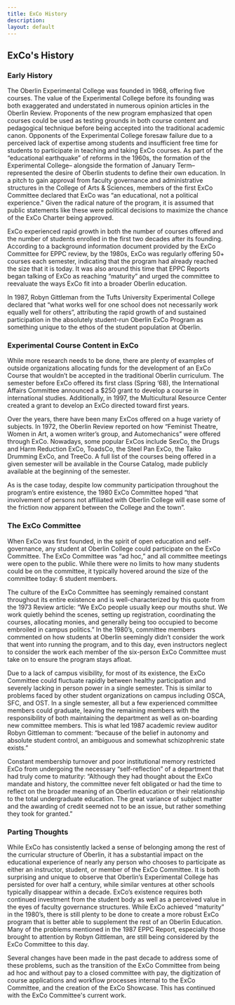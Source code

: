 ```yaml
---
title: ExCo History
description:
layout: default
---
```

## ExCo's History



### Early History
<p style="text-align: left"> The Oberlin Experimental College was founded in 1968, offering five courses. The value of the Experimental College before its founding was both exaggerated and understated in numerous opinion articles in the Oberlin Review. Proponents of the new program emphasized that open courses could be used as testing grounds in both course content and pedagogical technique before being accepted into the traditional academic canon. Opponents of the Experimental College foresaw failure due to a perceived lack of expertise among students and insufficient free time for students to participate in teaching and taking ExCo courses. As part of the “educational earthquake” of reforms in the 1960s, the formation of the Experimental College– alongside the formation of January Term– represented the desire of Oberlin students to define their own education. In a pitch to gain approval from faculty governance and administrative structures in the College of Arts & Sciences, members of the first ExCo Committee declared that ExCo was “an educational, not a political experience." Given the radical nature of the program, it is assumed that public statements like these were political decisions to maximize the chance of the ExCo Charter being approved.</p>

<p style="text-align: left">ExCo experienced rapid growth in both the number of courses offered and the number of students enrolled in the first two decades after its founding. According to a background information document provided by the ExCo Committee for EPPC review, by the 1980s, ExCo was regularly offering 50+ courses each semester, indicating that the program had already reached the size that it is today. It was also around this time that EPPC Reports began talking of ExCo as reaching “maturity” and urged the committee to reevaluate the ways ExCo fit into a broader Oberlin education.</p>

<p style="text-align: left">In 1987, Robyn Gittleman from the Tufts University Experimental College declared that “what works well for one school does not necessarily work equally well for others”, attributing the rapid growth of and sustained participation in the absolutely student-run Oberlin ExCo Program as something unique to the ethos of the student population at Oberlin.</p>

### Experimental Course Content in ExCo
<p style="text-align: left">While more research needs to be done, there are plenty of examples of outside organizations allocating funds for the development of an ExCo Course that wouldn’t be accepted in the traditional Oberlin curriculum. The semester before ExCo offered its first class (Spring ‘68), the International Affairs Committee announced a $250 grant to develop a course in international studies. Additionally, in 1997, the Multicultural Resource Center created a grant to develop an ExCo directed toward first years.</p>


<p style="text-align: left">Over the years, there have been many ExCos offered on a huge variety of subjects. In 1972, the Oberlin Review reported on how “Feminist Theatre, Women in Art, a women writer’s group, and Automechanics” were offered through ExCo. Nowadays, some popular ExCos include SexCo, the Drugs and Harm Reduction ExCo, ToadsCo, the Steel Pan ExCo, the Taiko Drumming ExCo, and TreeCo. A full list of the courses being offered in a given semester will be available in the Course Catalog, made publicly available at the beginning of the semester.</p>


<p style="text-align: left">As is the case today, despite low community participation throughout the program’s entire existence, the 1980 ExCo Committee hoped “that involvement of persons not affiliated with Oberlin College will ease some of the friction now apparent between the College and the town”.</p>

### The ExCo Committee
<p style="text-align: left">When ExCo was first founded, in the spirit of open education and self-governance, any student at Oberlin College could participate on the ExCo Committee. The ExCo Committee was “ad hoc,” and all committee meetings were open to the public. While there were no limits to how many students could be on the committee, it typically hovered around the size of the committee today: 6 student members.</p>

<p style="text-align: left">The culture of the ExCo Committee has seemingly remained constant throughout its entire existence and is well-characterized by this quote from the 1973 Review article: “We ExCo people usually keep our mouths shut. We work quietly behind the scenes, setting up registration, coordinating the courses, allocating monies, and generally being too occupied to become embroiled in campus politics.” In the 1980’s, committee members commented on how students at Oberlin seemingly didn’t consider the work that went into running the program, and to this day, even instructors neglect to consider the work each member of the six-person ExCo Committee must take on to ensure the program stays afloat.</p>

<p style="text-align: left">Due to a lack of campus visibility, for most of its existence, the ExCo Committee could fluctuate rapidly between healthy participation and severely lacking in person power in a single semester. This is similar to problems faced by other student organizations on campus including OSCA, SFC, and OST. In a single semester, all but a few experienced committee members could graduate, leaving the remaining members with the responsibility of both maintaining the department as well as on-boarding new committee members. This is what led 1987 academic review auditor Robyn Gittleman to comment: “because of the belief in autonomy and absolute student control, an ambiguous and somewhat schizophrenic state exists.”</p>

<p style="text-align: left">Constant membership turnover and poor institutional memory restricted ExCo from undergoing the necessary “self-reflection” of a department that had truly come to maturity: “Although they had thought about the ExCo mandate and history, the committee never felt obligated or had the time to reflect on the broader meaning of an Oberlin education or their relationship to the total undergraduate education. The great variance of subject matter and the awarding of credit seemed not to be an issue, but rather something they took for granted.”</p>

### Parting Thoughts
<p style="text-align: left">While ExCo has consistently lacked a sense of belonging among the rest of the curricular structure of Oberlin, it has a substantial impact on the educational experience of nearly any person who chooses to participate as either an instructor, student, or member of the ExCo Committee. It is both surprising and unique to observe that Oberlin’s Experimental College has persisted for over half a century, while similar ventures at other schools typically disappear within a decade. ExCo’s existence requires both continued investment from the student body as well as a perceived value in the eyes of faculty governance structures. While ExCo achieved “maturity” in the 1980’s, there is still plenty to be done to create a more robust ExCo program that is better able to supplement the rest of an Oberlin Education. Many of the problems mentioned in the 1987 EPPC Report, especially those brought to attention by Robyn Gittleman, are still being considered by the ExCo Committee to this day.</p>

<p style="text-align: left">Several changes have been made in the past decade to address some of these problems, such as the transition of the ExCo Committee from being ad hoc and without pay to a closed committee with pay, the digitization of course applications and workflow processes internal to the ExCo Committee, and the creation of the ExCo Showcase. This has continued with the ExCo Committee's current work.</p>
